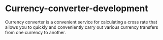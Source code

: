 # Currency-converter-development
Currency converter is a convenient service for calculating a cross rate that allows you to quickly and conveniently carry out various currency transfers from one currency to another.
